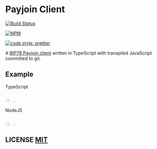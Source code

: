 # Payjoin Client
[![Build Status](https://travis-ci.com/bitcoinjs/payjoin-client.png?branch=master)](https://travis-ci.com/github/bitcoinjs/payjoin-client)

[![NPM](https://img.shields.io/npm/v/payjoin-client.svg)](https://www.npmjs.org/package/payjoin-client)

[![code style: prettier](https://img.shields.io/badge/code_style-prettier-ff69b4.svg?style=flat-square)](https://github.com/prettier/prettier)

A [BIP78 Payjoin client](https://github.com/bitcoin/bips/blob/master/bip-0078.mediawiki) written in TypeScript with transpiled JavaScript committed to git.


## Example

TypeScript

``` typescript

// ...
```

NodeJS

``` javascript

// ...
```

## LICENSE [MIT](LICENSE)

